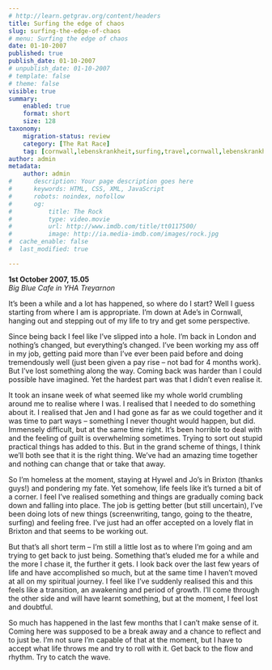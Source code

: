 ```yaml
---
# http://learn.getgrav.org/content/headers
title: Surfing the edge of chaos
slug: surfing-the-edge-of-chaos
# menu: Surfing the edge of chaos
date: 01-10-2007
published: true
publish_date: 01-10-2007
# unpublish_date: 01-10-2007
# template: false
# theme: false
visible: true
summary:
    enabled: true
    format: short
    size: 128
taxonomy:
    migration-status: review
    category: [The Rat Race]
    tag: [cornwall,lebenskrankheit,surfing,travel,cornwall,lebenskrankheit,surfing,travel]
author: admin
metadata:
    author: admin
#      description: Your page description goes here
#      keywords: HTML, CSS, XML, JavaScript
#      robots: noindex, nofollow
#      og:
#          title: The Rock
#          type: video.movie
#          url: http://www.imdb.com/title/tt0117500/
#          image: http://ia.media-imdb.com/images/rock.jpg
#  cache_enable: false
#  last_modified: true

---
```


**1st October 2007, 15.05**  
*Big Blue Cafe in YHA Treyarnon*

It’s been a while and a lot has happened, so where do I start? Well I guess starting from where I am is appropriate. I’m down at Ade’s in Cornwall, hanging out and stepping out of my life to try and get some perspective.

Since being back I feel like I’ve slipped into a hole. I’m back in London and nothing’s changed, but everything’s changed. I’ve been working my ass off in my job, getting paid more than I’ve ever been paid before and doing tremendously well (just been given a pay rise – not bad for 4 months work). But I’ve lost something along the way. Coming back was harder than I could possible have imagined. Yet the hardest part was that I didn’t even realise it.

It took an insane week of what seemed like my whole world crumbling around me to realise where I was. I realised that I needed to do something about it. I realised that Jen and I had gone as far as we could together and it was time to part ways – something I never thought would happen, but did. Immensely difficult, but at the same time right. It’s been horrible to deal with and the feeling of guilt is overwhelming sometimes. Trying to sort out stupid practical things has added to this. But in the grand scheme of things, I think we’ll both see that it is the right thing. We’ve had an amazing time together and nothing can change that or take that away.

So I’m homeless at the moment, staying at Hywel and Jo’s in Brixton (thanks guys!) and pondering my fate. Yet somehow, life feels like it’s turned a bit of a corner. I feel I’ve realised something and things are gradually coming back down and falling into place. The job is getting better (but still uncertain), I’ve been doing lots of new things (screenwriting, tango, going to the theatre, surfing) and feeling free. I’ve just had an offer accepted on a lovely flat in Brixton and that seems to be working out.

But that’s all short term – I’m still a little lost as to where I’m going and am trying to get back to just being. Something that’s eluded me for a while and the more I chase it, the further it gets. I look back over the last few years of life and have accomplished so much, but at the same time I haven’t moved at all on my spiritual journey. I feel like I’ve suddenly realised this and this feels like a transition, an awakening and period of growth. I’ll come through the other side and will have learnt something, but at the moment, I feel lost and doubtful.

So much has happened in the last few months that I can’t make sense of it. Coming here was supposed to be a break away and a chance to reflect and to just be. I’m not sure I’m capable of that at the moment, but I have to accept what life throws me and try to roll with it. Get back to the flow and rhythm. Try to catch the wave.